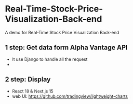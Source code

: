 # Real-Time-Stock-Price-Visualization-Back-end
A demo for Real-Time Stock Price Visualization Back-end



## 1 step: Get data form Alpha Vantage API

 - It use Django to handle all the request
 - 

## 2 step: Display

 - React 18 & Next.js 15
 - web UI: https://github.com/tradingview/lightweight-charts